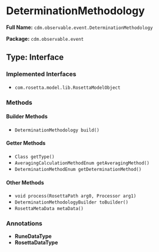 # DeterminationMethodology

**Full Name:** `cdm.observable.event.DeterminationMethodology`

**Package:** `cdm.observable.event`

## Type: Interface

### Implemented Interfaces

- `com.rosetta.model.lib.RosettaModelObject`

### Methods

#### Builder Methods

- `DeterminationMethodology build()`

#### Getter Methods

- `Class getType()`
- `AveragingCalculationMethodEnum getAveragingMethod()`
- `DeterminationMethodEnum getDeterminationMethod()`

#### Other Methods

- `void process(RosettaPath arg0, Processor arg1)`
- `DeterminationMethodologyBuilder toBuilder()`
- `RosettaMetaData metaData()`

### Annotations

- **RuneDataType**
- **RosettaDataType**

